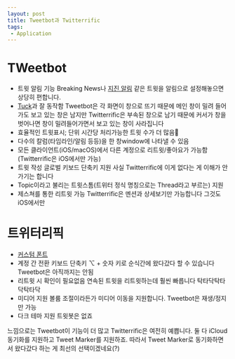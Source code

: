 ```yaml
---
layout: post
title: Tweetbot과 Twitterrific
tags: 
 - Application
---
```


# TWeetbot

- 트윗 알림 기능
  Breaking News나 [지진 알림](https://twitter.com/KMA_earthquake) 같은 트윗을 알림으로 설정해놓으면 상당히 편합니다.
- [Tuck](http://canor.cf/2017/12/28/안-쓰는-창을-화면-밖으로-tuck/)과 잘 동작함
  Tweetbot은 각 화면이 창으로 뜨기 때문에 메인 창이 밀려 들어가도 보고 있는 창은 남지만 Twitterrific은 부속된 창으로 남기 때문에 커서가 창을 벗어나면 창이 밀려들어가면서 보고 있는 창이 사라집니다
- 효율적인 트윗표시; 단위 시간당 처리가능한 트윗 수가 더 많음
- 다수의 칼럼(타임라인/알림 등등)을 한 창window에 나타낼 수 있음
- 모든 클라이언트(iOS/macOS)에서 다른 계정으로 리트윗/좋아요가 가능함(Twitterrific은 iOS에서만 가능)
- 트윗 작성 글로벌 키보드 단축키 지원
  사실 Twitterrific에 이게 없다는 게 이해가 안 가기는 합니다
- Topic이라고 불리는 트윗스톰(트위터 정식 명칭으로는 Thread라고 부르는) 지원
- 제스쳐를 통한 리트윗 가능
  Twitterrific은 멘션과 상세보기만 가능합니다 그것도 iOS에서만

# 트위터리픽

- [커스텀 폰트](http://support.iconfactory.com/kb/twitterrific/advanced-settings-using-the-command-line-macos)
- 계정 간 전환 키보드 단축키
  ⌥ + 숫자 키로 순식간에 왔다갔다 할 수 있습니다 Tweetbot은 아직까지는 안됨
- 리트윗 시 확인이 필요없음
  연속된 트윗을 리트윗하는데 훨씬 빠릅니다 탁타닥탁타닥탁타닥
- 미디어 지원
  볼륨 조절이라든가 미디어 이동을 지원합니다. Tweetbot은 재생/정지만 가능
- 다크 테마 지원
  트윗봇은 없죠

느낌으로는 Tweetbot이 기능이 더 많고 Twitterrific은 여전히 예쁩니다. 둘 다 iCloud 동기화를 지원하고 Tweet Marker를 지원하죠. 따라서 Tweet Marker로 동기화하면서 왔다갔다 하는 게 최선의 선택이겠네요(?)